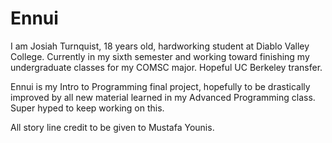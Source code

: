 # Ennui

I am Josiah Turnquist, 18 years old, hardworking student at Diablo Valley College. Currently in my sixth semester and working toward finishing my undergraduate classes for my COMSC major. Hopeful UC Berkeley transfer.

Ennui is my Intro to Programming final project, hopefully to be drastically improved by all new material learned in my Advanced Programming class. Super hyped to keep working on this.

All story line credit to be given to Mustafa Younis.

